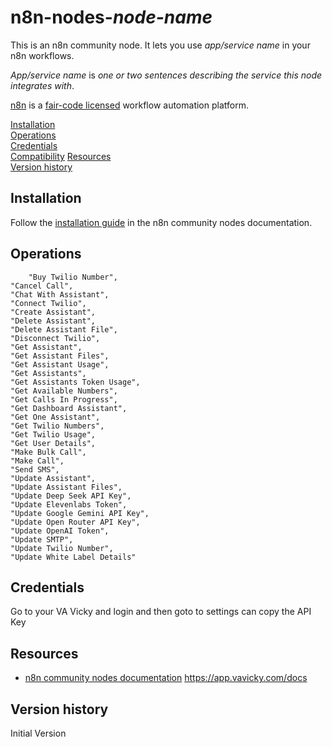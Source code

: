 # n8n-nodes-_node-name_

This is an n8n community node. It lets you use _app/service name_ in your n8n workflows.

_App/service name_ is _one or two sentences describing the service this node integrates with_.

[n8n](https://n8n.io/) is a [fair-code licensed](https://docs.n8n.io/reference/license/) workflow automation platform.

[Installation](#installation)  
[Operations](#operations)  
[Credentials](#credentials)  <!-- delete if no auth needed -->  
[Compatibility](#compatibility)
[Resources](#resources)  
[Version history](#version-history)  <!-- delete if not using this section -->  

## Installation
Follow the [installation guide](https://docs.n8n.io/integrations/community-nodes/installation/) in the n8n community nodes documentation.

## Operations
		"Buy Twilio Number",
    "Cancel Call",
    "Chat With Assistant",
    "Connect Twilio",
    "Create Assistant",
    "Delete Assistant",
    "Delete Assistant File",
    "Disconnect Twilio",
    "Get Assistant",
    "Get Assistant Files",
    "Get Assistant Usage",
    "Get Assistants",
    "Get Assistants Token Usage",
    "Get Available Numbers",
    "Get Calls In Progress",
    "Get Dashboard Assistant",
    "Get One Assistant",
    "Get Twilio Numbers",
    "Get Twilio Usage",
    "Get User Details",
    "Make Bulk Call",
    "Make Call",
    "Send SMS",
    "Update Assistant",
    "Update Assistant Files",
    "Update Deep Seek API Key",
    "Update Elevenlabs Token",
    "Update Google Gemini API Key",
    "Update Open Router API Key",
    "Update OpenAI Token",
    "Update SMTP",
    "Update Twilio Number",
    "Update White Label Details"

## Credentials
Go to your VA Vicky and login and then goto to settings can copy the API Key

## Resources

* [n8n community nodes documentation](https://docs.n8n.io/integrations/#community-nodes)
https://app.vavicky.com/docs

## Version history
Initial Version
